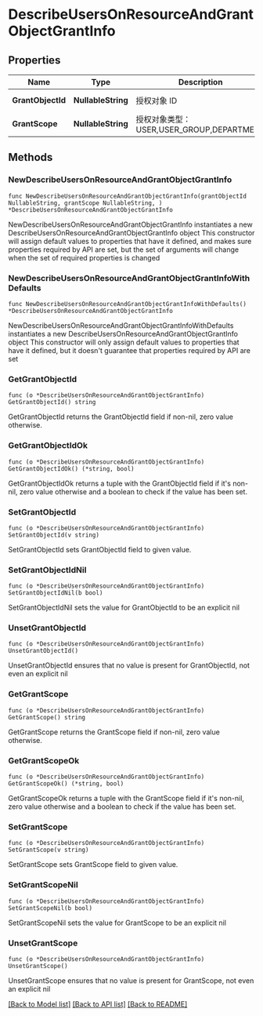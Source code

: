 # DescribeUsersOnResourceAndGrantObjectGrantInfo

## Properties

Name | Type | Description | Notes
------------ | ------------- | ------------- | -------------
**GrantObjectId** | **NullableString** | 授权对象 ID | [default to ""]
**GrantScope** | **NullableString** | 授权对象类型：USER,USER_GROUP,DEPARTMENT | [default to ""]

## Methods

### NewDescribeUsersOnResourceAndGrantObjectGrantInfo

`func NewDescribeUsersOnResourceAndGrantObjectGrantInfo(grantObjectId NullableString, grantScope NullableString, ) *DescribeUsersOnResourceAndGrantObjectGrantInfo`

NewDescribeUsersOnResourceAndGrantObjectGrantInfo instantiates a new DescribeUsersOnResourceAndGrantObjectGrantInfo object
This constructor will assign default values to properties that have it defined,
and makes sure properties required by API are set, but the set of arguments
will change when the set of required properties is changed

### NewDescribeUsersOnResourceAndGrantObjectGrantInfoWithDefaults

`func NewDescribeUsersOnResourceAndGrantObjectGrantInfoWithDefaults() *DescribeUsersOnResourceAndGrantObjectGrantInfo`

NewDescribeUsersOnResourceAndGrantObjectGrantInfoWithDefaults instantiates a new DescribeUsersOnResourceAndGrantObjectGrantInfo object
This constructor will only assign default values to properties that have it defined,
but it doesn't guarantee that properties required by API are set

### GetGrantObjectId

`func (o *DescribeUsersOnResourceAndGrantObjectGrantInfo) GetGrantObjectId() string`

GetGrantObjectId returns the GrantObjectId field if non-nil, zero value otherwise.

### GetGrantObjectIdOk

`func (o *DescribeUsersOnResourceAndGrantObjectGrantInfo) GetGrantObjectIdOk() (*string, bool)`

GetGrantObjectIdOk returns a tuple with the GrantObjectId field if it's non-nil, zero value otherwise
and a boolean to check if the value has been set.

### SetGrantObjectId

`func (o *DescribeUsersOnResourceAndGrantObjectGrantInfo) SetGrantObjectId(v string)`

SetGrantObjectId sets GrantObjectId field to given value.


### SetGrantObjectIdNil

`func (o *DescribeUsersOnResourceAndGrantObjectGrantInfo) SetGrantObjectIdNil(b bool)`

 SetGrantObjectIdNil sets the value for GrantObjectId to be an explicit nil

### UnsetGrantObjectId
`func (o *DescribeUsersOnResourceAndGrantObjectGrantInfo) UnsetGrantObjectId()`

UnsetGrantObjectId ensures that no value is present for GrantObjectId, not even an explicit nil
### GetGrantScope

`func (o *DescribeUsersOnResourceAndGrantObjectGrantInfo) GetGrantScope() string`

GetGrantScope returns the GrantScope field if non-nil, zero value otherwise.

### GetGrantScopeOk

`func (o *DescribeUsersOnResourceAndGrantObjectGrantInfo) GetGrantScopeOk() (*string, bool)`

GetGrantScopeOk returns a tuple with the GrantScope field if it's non-nil, zero value otherwise
and a boolean to check if the value has been set.

### SetGrantScope

`func (o *DescribeUsersOnResourceAndGrantObjectGrantInfo) SetGrantScope(v string)`

SetGrantScope sets GrantScope field to given value.


### SetGrantScopeNil

`func (o *DescribeUsersOnResourceAndGrantObjectGrantInfo) SetGrantScopeNil(b bool)`

 SetGrantScopeNil sets the value for GrantScope to be an explicit nil

### UnsetGrantScope
`func (o *DescribeUsersOnResourceAndGrantObjectGrantInfo) UnsetGrantScope()`

UnsetGrantScope ensures that no value is present for GrantScope, not even an explicit nil

[[Back to Model list]](../README.md#documentation-for-models) [[Back to API list]](../README.md#documentation-for-api-endpoints) [[Back to README]](../README.md)


